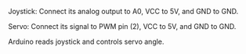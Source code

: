 Joystick: Connect its analog output to A0, VCC to 5V, and GND to GND.

Servo: Connect its signal to PWM pin (2), VCC to 5V, and GND to GND.

Arduino reads joystick and controls servo angle.






